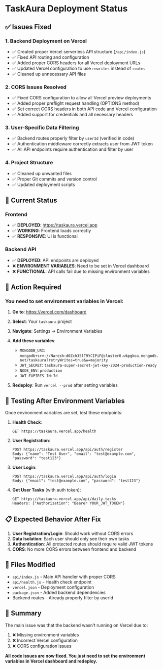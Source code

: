 # TaskAura Deployment Status

## ✅ Issues Fixed

### 1. Backend Deployment on Vercel

- ✅ Created proper Vercel serverless API structure (`/api/index.js`)
- ✅ Fixed API routing and configuration
- ✅ Added proper CORS headers for all Vercel deployment URLs
- ✅ Updated Vercel configuration to use `rewrites` instead of `routes`
- ✅ Cleaned up unnecessary API files

### 2. CORS Issues Resolved

- ✅ Fixed CORS configuration to allow all Vercel preview deployments
- ✅ Added proper preflight request handling (OPTIONS method)
- ✅ Set correct CORS headers in both API code and Vercel configuration
- ✅ Added support for credentials and all necessary headers

### 3. User-Specific Data Filtering

- ✅ Backend routes properly filter by `userId` (verified in code)
- ✅ Authentication middleware correctly extracts user from JWT token
- ✅ All API endpoints require authentication and filter by user

### 4. Project Structure

- ✅ Cleaned up unwanted files
- ✅ Proper Git commits and version control
- ✅ Updated deployment scripts

## 🔄 Current Status

### Frontend

- ✅ **DEPLOYED**: https://taskaura.vercel.app
- ✅ **WORKING**: Frontend loads correctly
- ✅ **RESPONSIVE**: UI is functional

### Backend API

- ✅ **DEPLOYED**: API endpoints are deployed
- ❌ **ENVIRONMENT VARIABLES**: Need to be set in Vercel dashboard
- ❌ **FUNCTIONAL**: API calls fail due to missing environment variables

## 🚨 Action Required

### You need to set environment variables in Vercel:

1. **Go to**: https://vercel.com/dashboard
2. **Select**: Your `taskaura` project
3. **Navigate**: Settings → Environment Variables
4. **Add these variables**:

   - `MONGODB_URI`: `mongodb+srv://Naresh:d0Zch35lT9YCIPiF@cluster0.wkpgkoa.mongodb.net/taskaura?retryWrites=true&w=majority`
   - `JWT_SECRET`: `taskaura-super-secret-jwt-key-2024-production-ready`
   - `NODE_ENV`: `production`
   - `JWT_EXPIRES_IN`: `7d`

5. **Redeploy**: Run `vercel --prod` after setting variables

## 🧪 Testing After Environment Variables

Once environment variables are set, test these endpoints:

1. **Health Check**:

   ```
   GET https://taskaura.vercel.app/health
   ```

2. **User Registration**:

   ```
   POST https://taskaura.vercel.app/api/auth/register
   Body: {"name": "Test User", "email": "test@example.com", "password": "test123"}
   ```

3. **User Login**:

   ```
   POST https://taskaura.vercel.app/api/auth/login
   Body: {"email": "test@example.com", "password": "test123"}
   ```

4. **Get User Tasks** (with auth token):
   ```
   GET https://taskaura.vercel.app/api/daily-tasks
   Headers: {"Authorization": "Bearer YOUR_JWT_TOKEN"}
   ```

## 📋 Expected Behavior After Fix

1. **User Registration/Login**: Should work without CORS errors
2. **Data Isolation**: Each user should only see their own tasks
3. **Authentication**: All protected routes should require valid JWT tokens
4. **CORS**: No more CORS errors between frontend and backend

## 🔧 Files Modified

- `api/index.js` - Main API handler with proper CORS
- `api/health.js` - Health check endpoint
- `vercel.json` - Deployment configuration
- `package.json` - Added backend dependencies
- Backend routes - Already properly filter by userId

## 🎯 Summary

The main issue was that the backend wasn't running on Vercel due to:

1. ❌ Missing environment variables
2. ❌ Incorrect Vercel configuration
3. ❌ CORS configuration issues

**All code issues are now fixed. You just need to set the environment variables in Vercel dashboard and redeploy.**
